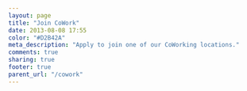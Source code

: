 ```yaml
---
layout: page
title: "Join CoWork"
date: 2013-08-08 17:55
color: "#D2B42A"
meta_description: "Apply to join one of our CoWorking locations."
comments: true
sharing: true
footer: true
parent_url: "/cowork"
---
```


<script type="text/javascript" src="http://form.jotformpro.com/jsform/31283718953966"></script>
